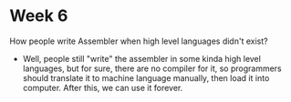 # Week 6

How people write Assembler when high level languages didn't exist?

- Well, people still "write" the assembler in some kinda high level languages, but for sure, there are no compiler for it, so programmers should translate it to machine language manually, then load it into computer. After this, we can use it forever.
